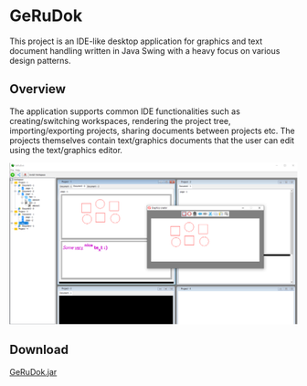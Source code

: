 # GeRuDok
This project is an IDE-like desktop application for graphics and text document handling written in Java Swing with a heavy focus on various design patterns.

## Overview
The application supports common IDE functionalities such as creating/switching workspaces, rendering the project tree, importing/exporting projects, sharing documents between projects etc. The projects themselves contain text/graphics documents that the user can edit using the text/graphics editor.

![Alt text](images/GraphicsEditor.png?raw=true "")

## Download
[GeRuDok.jar](executable/GeRuDok.jar)
